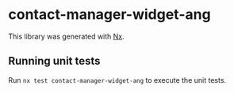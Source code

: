 # contact-manager-widget-ang

This library was generated with [Nx](https://nx.dev).

## Running unit tests

Run `nx test contact-manager-widget-ang` to execute the unit tests.
